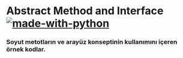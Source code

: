 # Abstract Method and Interface [![made-with-python](https://img.shields.io/badge/Made%20with-Python-1f425f.svg)](https://www.python.org/)
### Soyut metotların ve arayüz konseptinin kullanımını içeren örnek kodlar.
